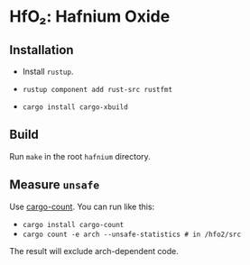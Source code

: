 # HfO₂: Hafnium Oxide

## Installation

- Install `rustup`.

- `rustup component add rust-src rustfmt`

- `cargo install cargo-xbuild`

## Build

Run `make` in the root `hafnium` directory.

## Measure `unsafe`

Use [cargo-count][count]. You can run like this:

 - `cargo install cargo-count`
 - `cargo count -e arch --unsafe-statistics # in /hfo2/src`

The result will exclude arch-dependent code.

[count]: https://github.com/kbknapp/cargo-count
